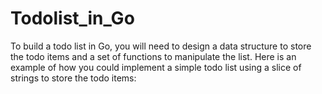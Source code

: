 # Todolist_in_Go

To build a todo list in Go, you will need to design a data structure to store the todo items and a set of functions to manipulate the list. Here is an example of how you could implement a simple todo list using a slice of strings to store the todo items:
